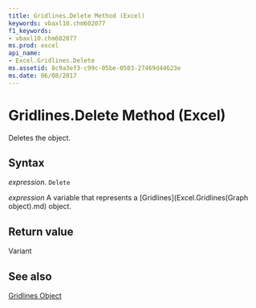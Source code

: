 ```yaml
---
title: Gridlines.Delete Method (Excel)
keywords: vbaxl10.chm602077
f1_keywords:
- vbaxl10.chm602077
ms.prod: excel
api_name:
- Excel.Gridlines.Delete
ms.assetid: 8c9a3ef3-c99c-05be-0503-27469d44623e
ms.date: 06/08/2017
---
```



# Gridlines.Delete Method (Excel)

Deletes the object.


## Syntax

 _expression_. `Delete`

 _expression_ A variable that represents a [Gridlines](Excel.Gridlines(Graph object).md) object.


## Return value

Variant


## See also


[Gridlines Object](Excel.Gridlines(object).md)

